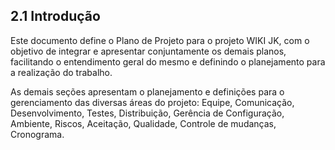 ##  	2.1  Introdução

Este documento define o Plano de Projeto para o projeto WIKI JK, com o objetivo de integrar e apresentar conjuntamente os demais planos, facilitando o entendimento geral do mesmo e definindo o planejamento para a realização do trabalho.

As demais seções apresentam o planejamento e definições para o gerenciamento das diversas áreas do projeto: Equipe, Comunicação, Desenvolvimento, Testes, Distribuição, Gerência de Configuração, Ambiente, Riscos, Aceitação, Qualidade, Controle de mudanças, Cronograma.

